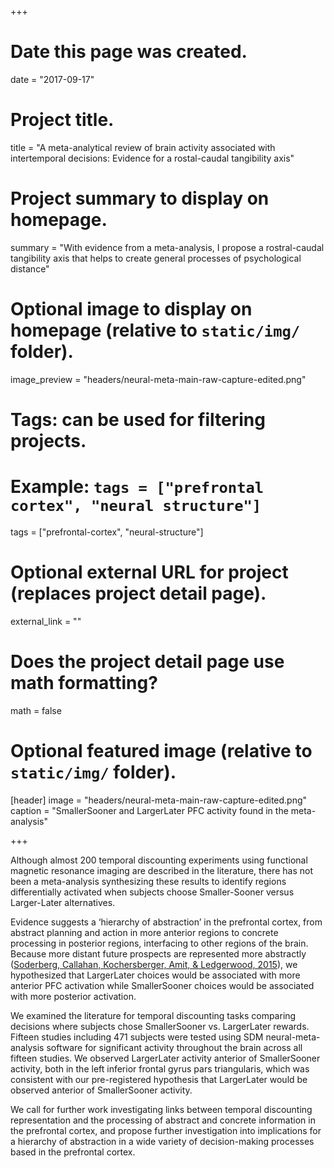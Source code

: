 +++
# Date this page was created.
date = "2017-09-17"

# Project title.
title = "A meta-analytical review of brain activity associated with intertemporal decisions: Evidence for a rostal-caudal tangibility axis"

# Project summary to display on homepage.
summary = "With evidence from a meta-analysis, I propose a rostral-caudal tangibility axis that helps to create general processes of psychological distance"

# Optional image to display on homepage (relative to `static/img/` folder).
image_preview = "headers/neural-meta-main-raw-capture-edited.png"

# Tags: can be used for filtering projects.
# Example: `tags = ["prefrontal cortex", "neural structure"]`
tags = ["prefrontal-cortex", "neural-structure"]

# Optional external URL for project (replaces project detail page).
external_link = ""

# Does the project detail page use math formatting?
math = false

# Optional featured image (relative to `static/img/` folder).
[header]
image = "headers/neural-meta-main-raw-capture-edited.png"
caption = "SmallerSooner and LargerLater PFC activity found in the meta-analysis"

+++

Although almost 200 temporal discounting experiments using functional magnetic resonance imaging are described in the literature, there has not been a meta-analysis synthesizing these results to identify regions differentially activated when subjects choose Smaller-Sooner versus Larger-Later alternatives.

Evidence suggests a ‘hierarchy of abstraction’ in the prefrontal cortex, from abstract planning and action in more anterior regions to concrete processing in posterior regions, interfacing to other regions of the brain. Because more distant future prospects are represented more abstractly ([Soderberg, Callahan, Kochersberger, Amit, & Ledgerwood, 2015](https://www.ncbi.nlm.nih.gov/pubmed/25420220)), we hypothesized that LargerLater choices would be associated with more anterior PFC activation while SmallerSooner choices would be associated with more posterior activation. 

We examined the literature for temporal discounting tasks comparing decisions where subjects chose SmallerSooner vs. LargerLater rewards. Fifteen studies including 471 subjects were tested using SDM neural-meta-analysis software for significant activity throughout the brain across all fifteen studies. We observed LargerLater activity anterior of SmallerSooner activity, both in the left inferior frontal gyrus pars triangularis, which was consistent with our pre-registered hypothesis that LargerLater would be observed anterior of SmallerSooner activity. 

We call for further work investigating links between temporal discounting representation and the processing of abstract and concrete information in the prefrontal cortex, and propose further investigation into implications for a hierarchy of abstraction in a wide variety of decision-making processes based in the prefrontal cortex.